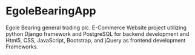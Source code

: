 # EgoleBearingApp
Egole Bearing general trading plc. E-Commerce Website project utilizing python Django framework and PostgreSQL for backend development and Html5, CSS, JavaScript, Bootstrap, and jQuery as frontend development Frameworks.
![]()
